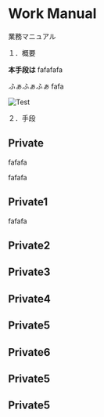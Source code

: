 # Work Manual

業務マニュアル

１．概要

**本手段は** fafafafa

*ふぁふぁふぁ* fafa

![Test](img\DSC07910.jpg)

２．手段

## Private

fafafa

fafafa

## Private1

fafafa

## Private2
## Private3
## Private4
## Private5
## Private6
## Private5

## Private5
